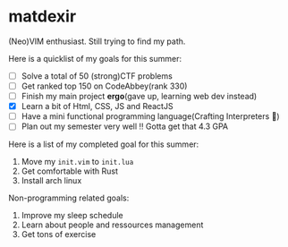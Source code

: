 # matdexir

(Neo)VIM enthusiast.
Still trying to find my path.

Here is a quicklist of my goals for this summer:

- [ ] Solve a total of 50 (strong)CTF problems
- [ ] Get ranked top 150 on CodeAbbey(rank 330)
- [ ] Finish my main project **ergo**(gave up, learning web dev instead)
- [x] Learn a bit of Html, CSS, JS and ReactJS
- [ ] Have a mini functional programming language(Crafting Interpreters :eyes:)
- [ ] Plan out my semester very well :bangbang: Gotta get that 4.3 GPA

Here is a list of my completed goal for this summer:

1. Move my `init.vim` to `init.lua`
2. Get comfortable with Rust
3. Install arch linux

Non-programming related goals:

1. Improve my sleep schedule
2. Learn about people and ressources management
3. Get tons of exercise
